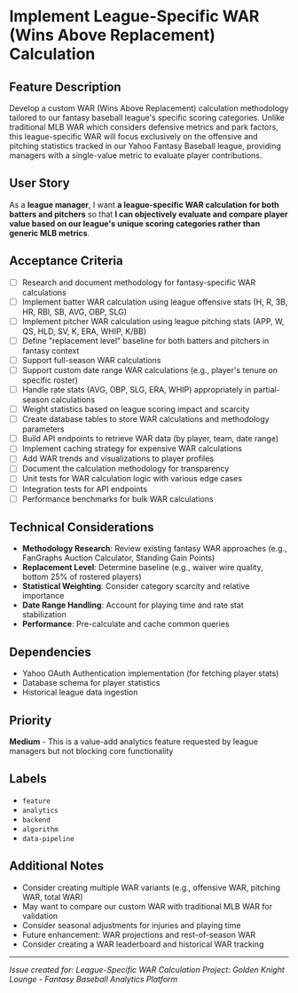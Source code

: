 # Implement League-Specific WAR (Wins Above Replacement) Calculation

## Feature Description
Develop a custom WAR (Wins Above Replacement) calculation methodology tailored to our fantasy baseball league's specific scoring categories. Unlike traditional MLB WAR which considers defensive metrics and park factors, this league-specific WAR will focus exclusively on the offensive and pitching statistics tracked in our Yahoo Fantasy Baseball league, providing managers with a single-value metric to evaluate player contributions.

## User Story
As a **league manager**, I want **a league-specific WAR calculation for both batters and pitchers** so that **I can objectively evaluate and compare player value based on our league's unique scoring categories rather than generic MLB metrics**.

## Acceptance Criteria
- [ ] Research and document methodology for fantasy-specific WAR calculations
- [ ] Implement batter WAR calculation using league offensive stats (H, R, 3B, HR, RBI, SB, AVG, OBP, SLG)
- [ ] Implement pitcher WAR calculation using league pitching stats (APP, W, QS, HLD, SV, K, ERA, WHIP, K/BB)
- [ ] Define "replacement level" baseline for both batters and pitchers in fantasy context
- [ ] Support full-season WAR calculations
- [ ] Support custom date range WAR calculations (e.g., player's tenure on specific roster)
- [ ] Handle rate stats (AVG, OBP, SLG, ERA, WHIP) appropriately in partial-season calculations
- [ ] Weight statistics based on league scoring impact and scarcity
- [ ] Create database tables to store WAR calculations and methodology parameters
- [ ] Build API endpoints to retrieve WAR data (by player, team, date range)
- [ ] Implement caching strategy for expensive WAR calculations
- [ ] Add WAR trends and visualizations to player profiles
- [ ] Document the calculation methodology for transparency
- [ ] Unit tests for WAR calculation logic with various edge cases
- [ ] Integration tests for API endpoints
- [ ] Performance benchmarks for bulk WAR calculations

## Technical Considerations
- **Methodology Research**: Review existing fantasy WAR approaches (e.g., FanGraphs Auction Calculator, Standing Gain Points)
- **Replacement Level**: Determine baseline (e.g., waiver wire quality, bottom 25% of rostered players)
- **Statistical Weighting**: Consider category scarcity and relative importance
- **Date Range Handling**: Account for playing time and rate stat stabilization
- **Performance**: Pre-calculate and cache common queries

## Dependencies
- Yahoo OAuth Authentication implementation (for fetching player stats)
- Database schema for player statistics
- Historical league data ingestion

## Priority
**Medium** - This is a value-add analytics feature requested by league managers but not blocking core functionality

## Labels
- `feature`
- `analytics`
- `backend`
- `algorithm`
- `data-pipeline`

## Additional Notes
- Consider creating multiple WAR variants (e.g., offensive WAR, pitching WAR, total WAR)
- May want to compare our custom WAR with traditional MLB WAR for validation
- Consider seasonal adjustments for injuries and playing time
- Future enhancement: WAR projections and rest-of-season WAR
- Consider creating a WAR leaderboard and historical WAR tracking

---
*Issue created for: League-Specific WAR Calculation*
*Project: Golden Knight Lounge - Fantasy Baseball Analytics Platform*